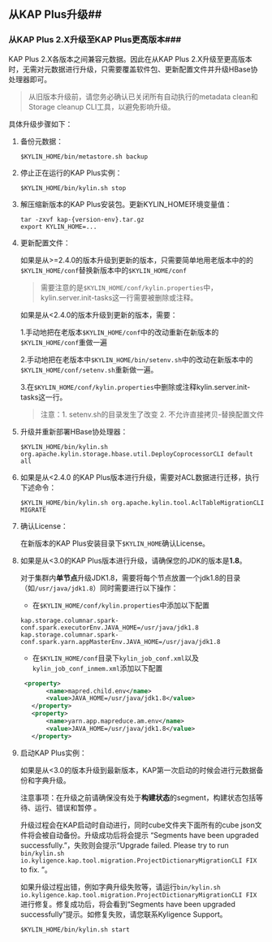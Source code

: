 ## 从KAP Plus升级##

### 从KAP Plus 2.X升级至KAP Plus更高版本###

KAP Plus 2.X各版本之间兼容元数据。因此在从KAP Plus 2.X升级至更高版本时，无需对元数据进行升级，只需要覆盖软件包、更新配置文件并升级HBase协处理器即可。

> 从旧版本升级前，请您务必确认已关闭所有自动执行的metadata clean和Storage cleanup CLI工具，以避免影响升级。

具体升级步骤如下：

1. 备份元数据：

   ```shell
   $KYLIN_HOME/bin/metastore.sh backup
   ```

2. 停止正在运行的KAP Plus实例：

   ```shell
   $KYLIN_HOME/bin/kylin.sh stop
   ```

3. 解压缩新版本的KAP Plus安装包。更新KYLIN_HOME环境变量值：

   ```shell
   tar -zxvf kap-{version-env}.tar.gz
   export KYLIN_HOME=...
   ```

4. 更新配置文件：

   如果是从>=2.4.0的版本升级到更新的版本，只需要简单地用老版本中的的`$KYLIN_HOME/conf`替换新版本中的`$KYLIN_HOME/conf`

   > 需要注意的是`$KYLIN_HOME/conf/kylin.properties`中，kylin.server.init-tasks这一行需要被删除或注释。

   如果是从<2.4.0的版本升级到更新的版本，需要： 

   1.手动地把在老版本`$KYLIN_HOME/conf`中的改动重新在新版本的`$KYLIN_HOME/conf`重做一遍 

   2.手动地把在老版本中`$KYLIN_HOME/bin/setenv.sh`中的改动在新版本中的`$KYLIN_HOME/conf/setenv.sh`重新做一遍。 

   3.在`$KYLIN_HOME/conf/kylin.properties`中删除或注释kylin.server.init-tasks这一行。 

   > 注意：1. setenv.sh的目录发生了改变 2. 不允许直接拷贝-替换配置文件

5. 升级并重新部署HBase协处理器：

   ```shell
   $KYLIN_HOME/bin/kylin.sh org.apache.kylin.storage.hbase.util.DeployCoprocessorCLI default all
   ```

6. 如果是从<2.4.0 的KAP Plus版本进行升级，需要对ACL数据进行迁移，执行下述命令：

   ```shell
   $KYLIN_HOME/bin/kylin.sh org.apache.kylin.tool.AclTableMigrationCLI MIGRATE
   ```

7. 确认License：

   在新版本的KAP Plus安装目录下`$KYLIN_HOME`确认License。

8. 如果是从<3.0的KAP Plus版本进行升级，请确保您的JDK的版本是**1.8**。

    对于集群内**单节点**升级JDK1.8，需要将每个节点放置一个jdk1.8的目录（如`/usr/java/jdk1.8`）同时需要进行以下操作：

    * 在`$KYLIN_HOME/conf/kylin.properties`中添加以下配置

    ```shell
    kap.storage.columnar.spark-conf.spark.executorEnv.JAVA_HOME=/usr/java/jdk1.8
    kap.storage.columnar.spark-conf.spark.yarn.appMasterEnv.JAVA_HOME=/usr/java/jdk1.8
    ```

    * 在`$KYLIN_HOME/conf`目录下`kylin_job_conf.xml`以及`kylin_job_conf_inmem.xml`添加以下配置

     ```xml
      <property>
            <name>mapred.child.env</name>
            <value>JAVA_HOME=/usr/java/jdk1.8</value>
        </property>
        <property>
            <name>yarn.app.mapreduce.am.env</name>
            <value>JAVA_HOME=/usr/java/jdk1.8</value>
        </property>
     ```

9. 启动KAP Plus实例：

    如果是从<3.0的版本升级到最新版本，KAP第一次启动的时候会进行元数据备份和字典升级。

    注意事项：在升级之前请确保没有处于**构建状态**的segment，构建状态包括等待、运行、错误和暂停 。

    升级过程会在KAP启动时自动进行，同时cube文件夹下面所有的cube json文件将会被自动备份。升级成功后将会提示 “Segments have been upgraded successfully.”，失败则会提示“Upgrade failed. Please try to run `bin/kylin.sh io.kyligence.kap.tool.migration.ProjectDictionaryMigrationCLI FIX` to fix. ”。

    如果升级过程出错，例如字典升级失败等，请运行`bin/kylin.sh io.kyligence.kap.tool.migration.ProjectDictionaryMigrationCLI FIX` 进行修复。修复成功后，将会看到“Segments have been upgraded successfully”提示。如修复失败，请您联系Kyligence Support。

    ``` shell
    $KYLIN_HOME/bin/kylin.sh start
    ```

